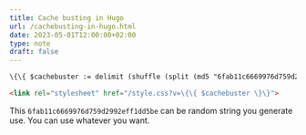 ```yaml
---
title: Cache busting in Hugo
url: /cachebusting-in-hugo.html
date: 2023-05-01T12:00:00+02:00
type: note
draft: false
---
```


```html
\{\{ $cachebuster := delimit (shuffle (split (md5 "6fab11c6669976d759d2992eff1dd5be") "" )) "" \}\}

<link rel="stylesheet" href="/style.css?v=\{\{ $cachebuster \}\}">
```

This `6fab11c6669976d759d2992eff1dd5be` can be random string you generate use.
You can use whatever you want.
